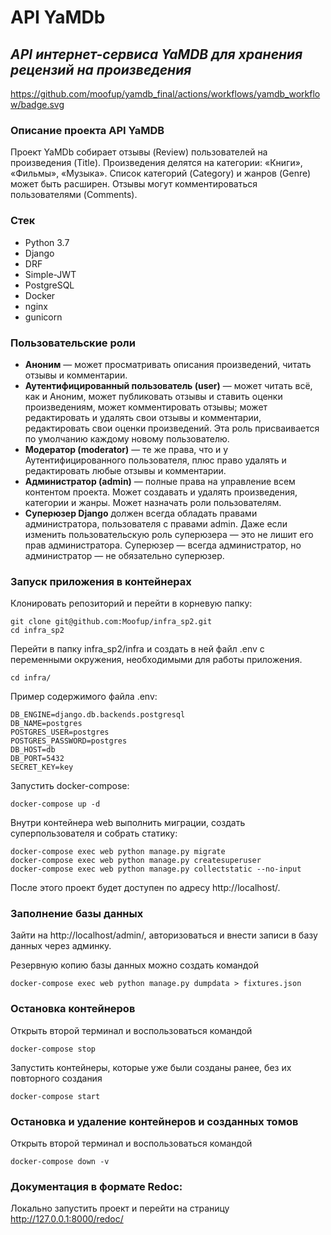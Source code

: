 # API YaMDb

## _API интернет-сервиса YaMDB для хранения рецензий на произведения_

https://github.com/moofup/yamdb_final/actions/workflows/yamdb_workflow/badge.svg

### Описание проекта API YaMDB

Проект YaMDb собирает отзывы (Review) пользователей на произведения (Title). 
Произведения делятся на категории: «Книги», «Фильмы», «Музыка». 
Список категорий (Category) и жанров (Genre) может быть расширен.
Отзывы могут комментироваться пользователями (Comments).

### Стек 
* Python 3.7
* Django
* DRF
* Simple-JWT
* PostgreSQL
* Docker
* nginx
* gunicorn

### Пользовательские роли

- __Аноним__ — может просматривать описания произведений, читать отзывы 
и комментарии.
- __Аутентифицированный пользователь (user)__ — может читать всё, как и Аноним,
может публиковать отзывы и ставить оценки произведениям, может комментировать 
отзывы; может редактировать и удалять свои отзывы и комментарии, редактировать 
свои оценки произведений. Эта роль присваивается по умолчанию каждому новому 
пользователю.
- __Модератор (moderator)__ — те же права, что и у Аутентифицированного 
пользователя, плюс право удалять и редактировать любые отзывы и комментарии.
- __Администратор (admin)__ — полные права на управление всем контентом 
проекта. Может создавать и удалять произведения, категории и жанры. 
Может назначать роли пользователям.
- __Суперюзер Django__ должен всегда обладать правами администратора, 
пользователя с правами admin. Даже если изменить пользовательскую роль 
суперюзера — это не лишит его прав администратора. Суперюзер — всегда 
администратор, но администратор — не обязательно суперюзер.

### Запуск приложения в контейнерах

Клонировать репозиторий и перейти в корневую папку:
```
git clone git@github.com:Moofup/infra_sp2.git
cd infra_sp2
```

Перейти в папку infra_sp2/infra и создать в ней файл .env с 
переменными окружения, необходимыми для работы приложения.
```
cd infra/
```

Пример содержимого файла .env:
```
DB_ENGINE=django.db.backends.postgresql
DB_NAME=postgres
POSTGRES_USER=postgres
POSTGRES_PASSWORD=postgres
DB_HOST=db
DB_PORT=5432
SECRET_KEY=key
```

Запустить docker-compose: 
```
docker-compose up -d
```

Внутри контейнера web выполнить миграции, создать 
суперпользователя и собрать статику:
```
docker-compose exec web python manage.py migrate
docker-compose exec web python manage.py createsuperuser
docker-compose exec web python manage.py collectstatic --no-input 
```
После этого проект будет доступен по адресу http://localhost/. 

### Заполнение базы данных

Зайти на http://localhost/admin/, авторизоваться и внести записи 
в базу данных через админку.

Резервную копию базы данных можно создать командой
```
docker-compose exec web python manage.py dumpdata > fixtures.json 
```

### Остановка контейнеров

Открыть второй терминал и воспользоваться командой
```
docker-compose stop 
```

Запустить контейнеры, которые уже были созданы ранее, без их повторного создания
```
docker-compose start 
```

### Остановка и удаление контейнеров и созданных томов

Открыть второй терминал и воспользоваться командой
```
docker-compose down -v
```

### Документация в формате Redoc:

Локально запустить проект и перейти на страницу 
http://127.0.0.1:8000/redoc/

